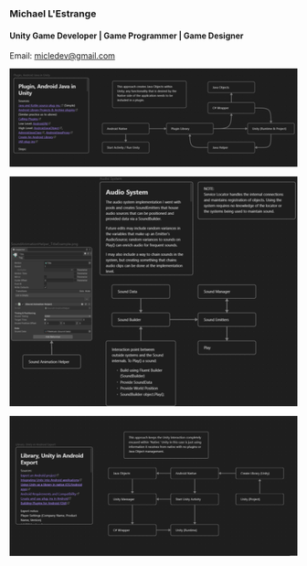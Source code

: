 ### Michael L'Estrange
#### Unity Game Developer | Game Programmer | Game Designer
Email: micledev@gmail.com

<p align="center">
  <img src= "https://raw.githubusercontent.com/miclede/portfolio/gh-pages/assets/images/AndroidPluginForUnity.png" alt="Android Plugin For Unity"/>
</p>

<p align="center">
  <img src= "https://raw.githubusercontent.com/miclede/portfolio/gh-pages/assets/images/ObjectPooledAudioSystem.png" alt="Object Pooled Audio System"/>
</p>

<p align="center">
  <img src= "https://raw.githubusercontent.com/miclede/portfolio/gh-pages/assets/images/UnityAsLibraryForAndroid.png" alt="Unity As Library For Android"/>
</p>
